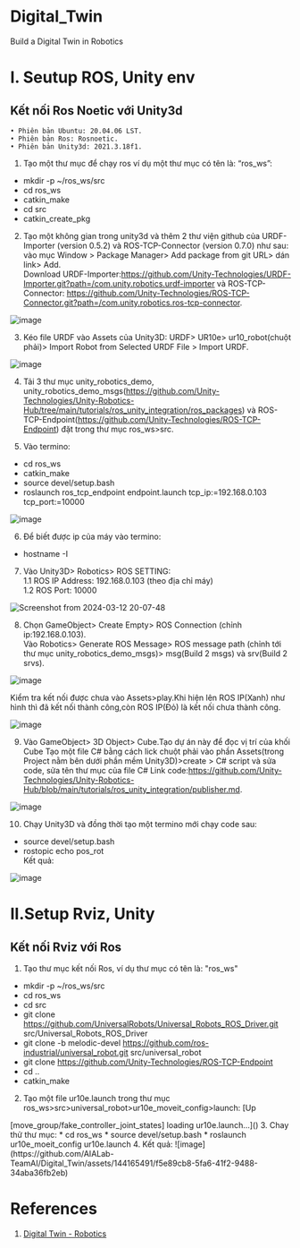 # Digital_Twin 
Build a Digital Twin in Robotics
# I. Seutup ROS, Unity env
## Kết nối Ros Noetic với Unity3d

    • Phiên bản Ubuntu: 20.04.06 LST.
    • Phiên bản Ros: Rosnoetic.
    • Phiên bản Unity3d: 2021.3.18f1.

1. Tạo một thư mục để chạy ros ví dụ một thư mục có tên là: “ros_ws”:  
* mkdir -p ~/ros_ws/src  
* cd ros_ws  
* catkin_make  
* cd src  
* catkin_create_pkg  

2. Tạo một không gian trong unity3d và thêm 2 thư viện github của URDF-Importer (version 0.5.2) và ROS-TCP-Connector (version 0.7.0) như sau: vào mục Window > Package Manager> Add package from git URL> dán link> Add.  
Download URDF-Importer:https://github.com/Unity-Technologies/URDF-Importer.git?path=/com.unity.robotics.urdf-importer và ROS-TCP-Connector: https://github.com/Unity-Technologies/ROS-TCP-Connector.git?path=/com.unity.robotics.ros-tcp-connector.

![image](https://github.com/AIALab-TeamAI/Digital_Twin/assets/144165491/4f9ddee4-d726-4b5b-9673-b086d2a9f5a0)

3. Kéo file URDF vào Assets của Unity3D: URDF> UR10e> ur10_robot(chuột phải)> Import Robot from Selected URDF File > Import URDF.

![image](https://github.com/AIALab-TeamAI/Digital_Twin/assets/144165491/19e32def-18ea-4ca2-818a-713a9f67b1ca)

4. Tải 3 thư mục unity_robotics_demo, unity_robotics_demo_msgs(https://github.com/Unity-Technologies/Unity-Robotics-Hub/tree/main/tutorials/ros_unity_integration/ros_packages) và ROS-TCP-Endpoint(https://github.com/Unity-Technologies/ROS-TCP-Endpoint) đặt trong thư mục ros_ws>src.

5. Vào termino:  
* cd ros_ws  
* catkin_make  
* source devel/setup.bash  
* roslaunch ros_tcp_endpoint endpoint.launch tcp_ip:=192.168.0.103  tcp_port:=10000  

![image](https://github.com/AIALab-TeamAI/Digital_Twin/assets/144165491/24c7f77e-f1c6-427a-b1c2-cdda0507ac7b)


6. Để biết được ip của máy vào termino:  
* hostname -I

7. Vào Unity3D> Robotics> ROS SETTING:  
1.1 ROS IP Address: 192.168.0.103  (theo địa chỉ máy)  
1.2 ROS Port: 10000  

![Screenshot from 2024-03-12 20-07-48](https://github.com/AIALab-TeamAI/Digital_Twin/assets/144165491/6b23e85c-dfdd-4998-9e79-16690597758c)

8. Chọn GameObject> Create Empty> ROS Connection (chỉnh ip:192.168.0.103).  
Vào Robotics> Generate ROS Message> ROS message path (chỉnh tới thư mục unity_robotics_demo_msgs)> msg(Build 2 msgs) và srv(Build 2 srvs).  

![image](https://github.com/AIALab-TeamAI/Digital_Twin/assets/144165491/3cb0460f-40cb-4b63-a09c-d6610fbee6f1)  


Kiểm tra kết nối được chưa vào Assets>play.Khi hiện lên ROS IP(Xanh) như hình thì đã kết nối thành công,còn ROS IP(Đỏ) là kết nối chưa thành công.  

![image](https://github.com/AIALab-TeamAI/Digital_Twin/assets/144165491/717734ac-ec29-4de6-a309-d3a302dd1f7c)


9. Vào GameObject> 3D Object> Cube.Tạo dự án này để đọc vị trí của khối Cube
Tạo một file C# bằng cách lick chuột phải vào phần Assets(trong Project nằm bên dưới phần mềm Unity3D)>create > C# script và sửa code, sửa tên thư mục của file C#
Link code:https://github.com/Unity-Technologies/Unity-Robotics-Hub/blob/main/tutorials/ros_unity_integration/publisher.md.

![image](https://github.com/AIALab-TeamAI/Digital_Twin/assets/144165491/139fa353-6155-4cfd-86db-7126b02a5741)


10. Chạy Unity3D và đồng thời tạo một termino mới chạy code sau:  
* source devel/setup.bash  
* rostopic echo pos_rot  
Kết quả:

![image](https://github.com/AIALab-TeamAI/Digital_Twin/assets/144165491/8d27bfc6-4aa6-426b-b710-026b49d21417)

# II.Setup Rviz, Unity
## Kết nối Rviz với Ros
1. Tạo thư mục kết nối Ros, ví dụ thư mục có tên là: "ros_ws" 
* mkdir -p ~/ros_ws/src  
* cd ros_ws   
* cd src
* git clone https://github.com/UniversalRobots/Universal_Robots_ROS_Driver.git src/Universal_Robots_ROS_Driver
* git clone -b melodic-devel https://github.com/ros-industrial/universal_robot.git src/universal_robot
* git clone https://github.com/Unity-Technologies/ROS-TCP-Endpoint
* cd ..
* catkin_make
2. Tạo một file ur10e.launch trong thư mục ros_ws>src>universal_robot>ur10e_moveit_config>launch: 
  [Up<launch>
  <arg name="db" default="false" />
  <arg name="db_path" default="$(find ur10e_moveit_config)/default_warehouse_mongo_db" />
  <arg name="debug" default="false" />
  <arg name="load_robot_description" default="true"/>
  <arg name="use_gui" default="false" />
  <include file="$(find ur10e_moveit_config)/launch/planning_context.launch">
    <arg name="load_robot_description" value="true"/>
  </include>
  <node name="joint_state_publisher" pkg="joint_state_publisher" type="joint_state_publisher" unless="$(arg use_gui)">
    <rosparam param="source_list">[move_group/fake_controller_joint_states]</rosparam>
  </node>
  <node name="robot_state_publisher" pkg="robot_state_publisher" type="robot_state_publisher" respawn="true" output="screen" />
  <include file="$(find ur10e_moveit_config)/launch/move_group.launch">
    <arg name="allow_trajectory_execution" value="true"/>
    <arg name="fake_execution" value="true"/>
    <arg name="info" value="true"/>
    <arg name="debug" value="$(arg debug)"/>
  </include>
  <include file="$(find ur10e_moveit_config)/launch/moveit_rviz.launch">
    <arg name="config" value="$(find ur10e_moveit_config)/launch/moveit.rviz"/>
    <arg name="debug" value="$(arg debug)"/>
  </include>
  <include file="$(find ur10e_moveit_config)/launch/default_warehouse_db.launch" if="$(arg db)">
    <arg name="moveit_warehouse_database_path" value="$(arg db_path)"/>
  </include>
</launch>
loading ur10e.launch…]()
3. Chay thử thư mục: 
* cd ros_ws
* source devel/setup.bash
* roslaunch ur10e_moeit_config ur10e.launch
4. Kết quả: 
![image](https://github.com/AIALab-TeamAI/Digital_Twin/assets/144165491/f5e89cb8-5fa6-41f2-9488-34aba36fb2eb)


# References
 1. [Digital Twin - Robotics ](https://github.com/rparak/Unity3D_Robotics_Overview)
